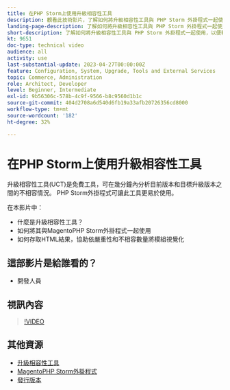 ```yaml
---
title: 在PHP Storm上使用升級相容性工具
description: 觀看此技術影片，了解如何將升級相容性工具與 PHP Storm 外掛程式一起使用。
landing-page-description: 了解如何將升級相容性工具與 PHP Storm 外掛程式一起使用，以便輕鬆識別和解決不相容的問題。
short-description: 了解如何將升級相容性工具與 PHP Storm 外掛程式一起使用，以便輕鬆識別和解決不相容的問題。
kt: 9651
doc-type: technical video
audience: all
activity: use
last-substantial-update: 2023-04-27T00:00:00Z
feature: Configuration, System, Upgrade, Tools and External Services
topic: Commerce, Administration
role: Architect, Developer
level: Beginner, Intermediate
exl-id: 9b56306c-578b-4c9f-9566-b8c9560d1b1c
source-git-commit: 404d2708a6d540d6fb19a33afb20726356cd8000
workflow-type: tm+mt
source-wordcount: '182'
ht-degree: 32%

---
```


# 在PHP Storm上使用升級相容性工具

升級相容性工具(UCT)是免費工具，可在幾分鐘內分析目前版本和目標升級版本之間的不相容情況。 PHP Storm外掛程式可讓此工具更易於使用。

在本影片中：

- 什麼是升級相容性工具？
- 如何將其與MagentoPHP Storm外掛程式一起使用
- 如何存取HTML結果，協助依嚴重性和不相容數量將模組視覺化

## 這部影片是給誰看的？

- 開發人員

## 視訊內容

>[!VIDEO](https://video.tv.adobe.com/v/340150?quality=12&learn=on)

## 其他資源

- [升級相容性工具](https://experienceleague.adobe.com/docs/commerce-operations/upgrade-guide/upgrade-compatibility-tool/overview.html)
- [MagentoPHP Storm外掛程式](https://plugins.jetbrains.com/plugin/8024-magento-phpstorm)
- [發行版本](https://experienceleague.adobe.com/docs/commerce-operations/release/versions.html)
